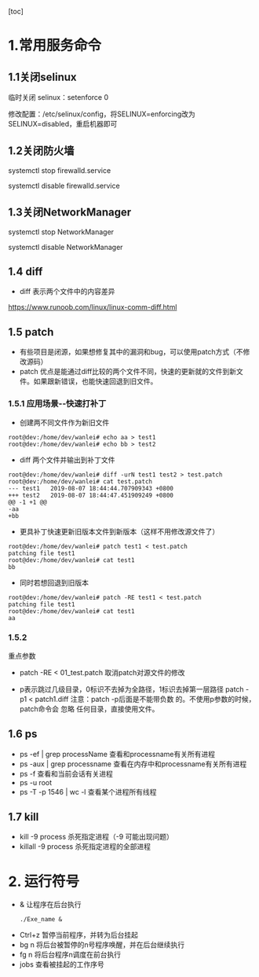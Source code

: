 
[toc]
# 1.常用服务命令

## 1.1关闭selinux
临时关闭 selinux：setenforce 0    

修改配置：/etc/selinux/config，将SELINUX=enforcing改为SELINUX=disabled，重启机器即可

## 1.2关闭防火墙
systemctl stop firewalld.service

systemctl disable firewalld.service

## 1.3关闭NetworkManager 
systemctl stop NetworkManager

systemctl disable NetworkManager 


## 1.4 diff
* diff 表示两个文件中的内容差异

https://www.runoob.com/linux/linux-comm-diff.html

## 1.5 patch

* 有些项目是闭源，如果想修复其中的漏洞和bug，可以使用patch方式（不修改源码）
* patch 优点是能通过diff比较的两个文件不同，快速的更新就的文件到新文件。如果跟新错误，也能快速回退到旧文件。

### 1.5.1 应用场景--快速打补丁

* 创建两不同文件作为新旧文件
```
root@dev:/home/dev/wanlei# echo aa > test1
root@dev:/home/dev/wanlei# echo bb > test2
```

* diff 两个文件并输出到补丁文件
```
root@dev:/home/dev/wanlei# diff -urN test1 test2 > test.patch
root@dev:/home/dev/wanlei# cat test.patch 
--- test1	2019-08-07 18:44:44.707909343 +0800
+++ test2	2019-08-07 18:44:47.451909249 +0800
@@ -1 +1 @@
-aa
+bb
```
* 更具补丁快速更新旧版本文件到新版本（这样不用修改源文件了）
```
root@dev:/home/dev/wanlei# patch test1 < test.patch 
patching file test1
root@dev:/home/dev/wanlei# cat test1 
bb
```

* 同时若想回退到旧版本
```
root@dev:/home/dev/wanlei# patch -RE test1 < test.patch 
patching file test1
root@dev:/home/dev/wanlei# cat test1
aa
```

### 1.5.2
 重点参数
* patch -RE < 01_test.patch 取消patch对源文件的修改

* p表示跳过几级目录，0标识不去掉为全路径，1标识去掉第一层路径
patch -p1 < patch1.diff
注意：patch -p后面是不能带负数 的。不使用p参数的时候，patch命令会 忽略 任何目录，直接使用文件。



## 1.6 ps
* ps -ef | grep processName
    查看和processname有关所有进程
* ps -aux | grep processname
    查看在内存中和processname有关所有进程
* ps -f
    查看和当前会话有关进程
* ps -u root
*  ps -T -p 1546 | wc -l 查看某个进程所有线程

    

## 1.7 kill
* kill -9 process 杀死指定进程（-9 可能出现问题）
* killall -9 process 杀死指定进程的全部进程

# 2. 运行符号

* & 让程序在后台执行
    ```
    ./Exe_name &
    ```
* Ctrl+z 暂停当前程序，并转为后台挂起
* bg n 将后台被暂停的n号程序唤醒，并在后台继续执行
* fg n 将后台程序n调度在前台执行
* jobs 查看被挂起的工作序号